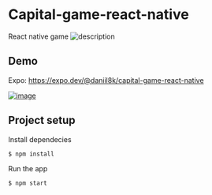 # Capital-game-react-native

React native game
![description](https://user-images.githubusercontent.com/93822098/156565740-eb43d2bb-231e-4d88-b179-a9da60c4019f.png)

## Demo

Expo: https://expo.dev/@daniil8k/capital-game-react-native

[![image](https://user-images.githubusercontent.com/93822098/156564234-fe6b31aa-5af4-4dae-809f-040baa15b139.png)](https://play.google.com/store/apps/details?id=com.daniilvan.capitalgame)

## Project setup

Install dependecies
```sh
$ npm install
```

Run the app
```sh
$ npm start
```
